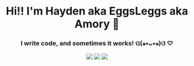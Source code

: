 <h1 align="center">Hi!! I'm Hayden aka EggsLeggs aka Amory 👋</h1>

<h3 align="center">I write code, and sometimes it works! ପ(๑•ᴗ•๑)ଓ ♡</h3>
<p align="center">
    <img src="https://skillicons.dev/icons?i=python,bash,c,cpp,cs,md,js,ts" />
    <img src="https://skillicons.dev/icons?i=nodejs,nextjs,express,react,redux,css,html,materialui" />
    <img src="https://skillicons.dev/icons?i=postgres,cloudflare,docker,git,idea,jest,ps,arduino" />
</p>

